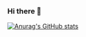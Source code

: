 ### Hi there 👋

[![Anurag's GitHub stats](https://github-readme-stats.vercel.app/api?username=gh-nbs&count_private=true&theme=vue)](https://github.com/anuraghazra/github-readme-stats)

<!--
**gh-nbs/gh-nbs** is a ✨ _special_ ✨ repository because its `README.md` (this file) appears on your GitHub profile.

Here are some ideas to get you started:

- 🔭 I’m currently working on ...
- 🌱 I’m currently learning ...
- 👯 I’m looking to collaborate on ...
- 🤔 I’m looking for help with ...
- 💬 Ask me about ...
- 📫 How to reach me: ...
- 😄 Pronouns: ...
- ⚡ Fun fact: ...
-->
